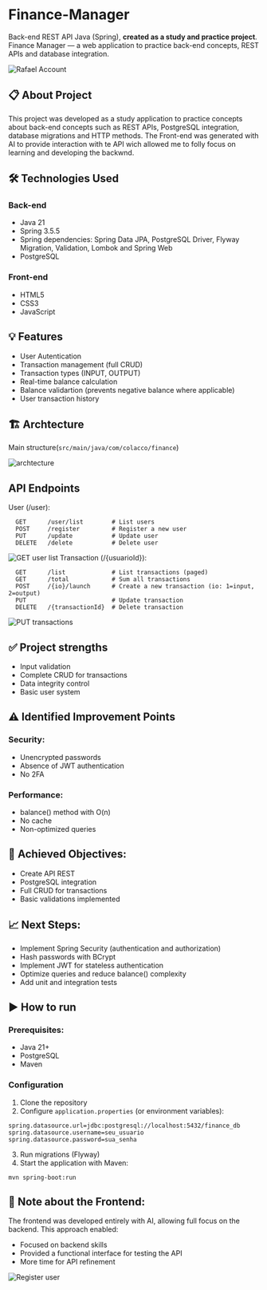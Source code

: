 # Finance-Manager
Back-end REST API Java (Spring), **created as a study and practice project**. 
Finance Manager — a web application to practice back-end concepts, REST APIs and database integration.

![Rafael Account](https://github.com/colacco/Finance-Manager/blob/main/images/userRafael.png)

## 📋 About Project
This project was developed as a study application to practice concepts about back-end concepts such as REST APIs, PostgreSQL integration, database migrations and HTTP methods. The Front-end was generated with AI to provide interaction with te API wich allowed me to folly focus on learning and developing the backwnd. 

## 🛠️ Technologies Used

### Back-end
- Java 21
- Spring 3.5.5
- Spring dependencies: Spring Data JPA, PostgreSQL Driver, Flyway Migration, Validation, Lombok and Spring Web
- PostgreSQL

### Front-end
- HTML5
- CSS3
- JavaScript

## 💡 Features
- User Autentication
- Transaction management (full CRUD)
- Transaction types (INPUT, OUTPUT)
- Real-time balance calculation
- Balance validartion (prevents negative balance where applicable)
- User transaction history

## 🏗️ Archtecture
Main structure(```src/main/java/com/colacco/finance```)

![archtecture](https://github.com/colacco/Finance-Manager/blob/main/images/archtecture.png)

## API Endpoints

User (/user):
```
  GET      /user/list        # List users
  POST     /register         # Register a new user
  PUT      /update           # Update user
  DELETE   /delete           # Delete user
```

![GET user list](https://github.com/colacco/Finance-Manager/blob/main/images/getUsers.png)
Transaction (/{usuarioId}):
```
  GET      /list             # List transactions (paged)
  GET      /total            # Sum all transactions
  POST     /{io}/launch      # Create a new transaction (io: 1=input, 2=output)
  PUT                        # Update transaction
  DELETE   /{transactionId}  # Delete transaction
```
![PUT transactions](https://github.com/colacco/Finance-Manager/blob/main/images/updateTransaction.png)

## ✅ Project strengths
- Input validation
- Complete CRUD for transactions
- Data integrity control
- Basic user system

## ⚠️ Identified Improvement Points
### Security:
   - Unencrypted passwords
   - Absence of JWT authentication
   - No 2FA
### Performance:
   - balance() method with O(n)
   - No cache
   - Non-optimized queries

 ## 🎯 Achieved Objectives:
   - Create API REST
   - PostgreSQL integration
   - Full CRUD for transactions
   - Basic validations implemented

## 📈 Next Steps:
  - Implement Spring Security (authentication and authorization)
  - Hash passwords with BCrypt
  - Implement JWT for stateless authentication
  - Optimize queries and reduce balance() complexity 
  - Add unit and integration tests

## ▶️ How to run
### Prerequisites:
 - Java 21+
 - PostgreSQL
 - Maven

### Configuration

1. Clone the repository
2. Configure ```application.properties``` (or environment variables):
```properties
spring.datasource.url=jdbc:postgresql://localhost:5432/finance_db
spring.datasource.username=seu_usuario
spring.datasource.password=sua_senha
```
3. Run migrations (Flyway)
4. Start the application with Maven:
```
mvn spring-boot:run
```

## 🤖 Note about the Frontend:
The frontend was developed entirely with AI, allowing full focus on the backend. This approach enabled:
- Focused on backend skills
- Provided a functional interface for testing the API
- More time for API refinement

![Register user](https://github.com/colacco/Finance-Manager/blob/main/images/userRegister.png)
